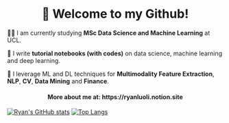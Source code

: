 <h1 align="center">👋 Welcome to my Github!</h1> 

👨‍🎓 I am currently studying **MSc Data Science and Machine Learning** at UCL.

📝 I write **tutorial notebooks (with codes)** on data science, machine learning and deep learning.

🤩 I leverage ML and DL techniques for **Multimodality Feature Extraction**, **NLP**, **CV**, **Data Mining** and **Finance**.

<h4 align="center">More about me at: https://ryanluoli.notion.site</h4>

[![Ryan's GitHub stats](https://github-readme-stats.vercel.app/api?username=ryanluoli1&show_icons=true)](https://github.com/anuraghazra/github-readme-stats) [![Top Langs](https://github-readme-stats.vercel.app/api/top-langs/?username=ryanluoli1)](https://github.com/anuraghazra/github-readme-stats)
